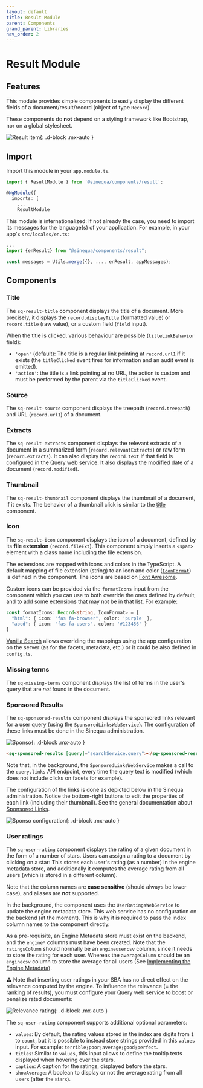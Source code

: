 ```yaml
---
layout: default
title: Result Module
parent: Components
grand_parent: Libraries
nav_order: 2
---
```


# Result Module

## Features

This module provides simple components to easily display the different fields of a document/result/record (object of type `Record`).

These components do **not** depend on a styling framework like Bootstrap, nor on a global stylesheet.

![Result item]({{site.baseurl}}assets/modules/result/result-item.png){: .d-block .mx-auto }

## Import

Import this module in your `app.module.ts`.

```ts
import { ResultModule } from '@sinequa/components/result';

@NgModule({
  imports: [
    ...
    ResultModule
```

This module is internationalized: If not already the case, you need to import its messages for the language(s) of your application. For example, in your app's `src/locales/en.ts`:

```ts
...
import {enResult} from "@sinequa/components/result";

const messages = Utils.merge({}, ..., enResult, appMessages);
```

## Components

### Title

The `sq-result-title` component displays the title of a document. More precisely, it displays the `record.displayTitle` (formatted value) or `record.title` (raw value), or a custom field (`field` input).

<doc-result-title></doc-result-title>

When the title is clicked, various behaviour are possible (`titleLinkBehavior` field):

- `'open'` (default): The title is a regular link pointing at `record.url1` if it exists (the `titleClicked` event fires for information and an audit event is emitted).
- `'action'`: the title is a link pointing at no URL, the action is custom and must be performed by the parent via the `titleClicked` event.

### Source

The `sq-result-source` component displays the treepath (`record.treepath`) and URL (`record.url1`) of a document.

<doc-result-source></doc-result-source>

### Extracts

The `sq-result-extracts` component displays the relevant extracts of a document in a summarized form (`record.relevantExtracts`) or raw form (`record.extracts`). It can also display the `record.text` if that field is configured in the Query web service. It also displays the modified date of a document (`record.modified`).

<doc-result-extracts></doc-result-extracts>

### Thumbnail

The `sq-result-thumbnail` component displays the thumbnail of a document, if it exists. The behavior of a thumbnail click is similar to the [title](#title) component.

<doc-result-thumbnail></doc-result-thumbnail>

### Icon

The `sq-result-icon` component displays the icon of a document, defined by its **file extension** (`record.fileExt`). This component simply inserts a `<span>` element with a class name including the file extension.

The extensions are mapped with icons and colors in the TypeScript. A default mapping of file extension (string) to an icon and color ([`IconFormat`](https://github.com/sinequa/sba-angular/blob/master/projects/components/result/result-icon/icons.ts)) is defined in the component. The icons are based on [Font Awesome](https://fontawesome.com/).

Custom icons can be provided via the `formatIcons` input from the component which you can use to both override the ones defined by default, and to add some extensions that may not be in that list. For example:

```ts
const formatIcons: Record<string, IconFormat> = {
  "html": { icon: "fas fa-browser", color: 'purple' },
  "abcd": { icon: "fas fa-users", color: '#123456' }
}
```

[Vanilla Search]({{site.baseurl}}apps/2-vanilla-search.html) allows overriding the mappings using the app configuration on the server (as for the facets, metadata, etc.) or it could be also defined in `config.ts`.

<doc-result-icon></doc-result-icon>

### Missing terms

The `sq-missing-terms` component displays the list of terms in the user's query that are *not* found in the document.

<doc-result-missing-terms></doc-result-missing-terms>

### Sponsored Results

The `sq-sponsored-results` component displays the sponsored links relevant for a user query (using the `SponsoredLinksWebService`). The configuration of these links must be done in the Sinequa administration.

![Sponso]({{site.baseurl}}assets/modules/result/sponso.png){: .d-block .mx-auto }

```html
<sq-sponsored-results [query]="searchService.query"></sq-sponsored-results>
```

<!-- <doc-sponsored-results></doc-sponsored-results> -->

Note that, in the background, the `SponsoredLinksWebService` makes a call to the `query.links` API endpoint, every time the query text is modified (which does not include clicks on facets for example).

The configuration of the links is done as depicted below in the Sinequa administration. Notice the bottom-right buttons to edit the properties of each link (including their thumbnail). See the general documentation about [Sponsored Links](https://doc.sinequa.com/en.sinequa-es.v11/Content/en.sinequa-es.admin-ui-sponsored-links.html).

![Sponso configuration]({{site.baseurl}}assets/modules/result/sponso-config.png){: .d-block .mx-auto }

### User ratings

The `sq-user-rating` component displays the rating of a given document in the form of a number of stars. Users can assign a rating to a document by clicking on a star: This stores each user's rating (as a number) in the engine metadata store, and additionally it computes the average rating from all users (which is stored in a different column).

<doc-user-rating></doc-user-rating>

Note that the column names are **case sensitive** (should always be lower case), and aliases are **not** supported.

In the background, the component uses the `UserRatingsWebService` to update the engine metadata store. This web service has no configuration on the backend (at the moment). This is why it is required to pass the index column names to the component directly.

As a pre-requisite, an Engine Metadata store must exist on the backend, and the `engine*` columns must have been created. Note that the `ratingsColumn` should normally be an `engineusercsv` column, since it needs to store the rating for each user. Whereas the `averageColumn` should be an `enginecsv` column to store the average for all users (See [Implementing the Engine Metadata](https://doc.sinequa.com/en.sinequa-es.v11/Content/en.sinequa-es.how-to.engine-metadata.html)).

⚠️ Note that inserting user ratings in your SBA has no direct effect on the relevance computed by the engine. To influence the relevance (= the ranking of results), you must configure your Query web service to boost or penalize rated documents:

![Relevance rating]({{site.baseurl}}assets/modules/result/rating-relevance.png){: .d-block .mx-auto }

The `sq-user-rating` component supports additional optional parameters:

- `values`: By default, the rating values stored in the index are digits from `1` to `count`, but it is possible to instead store strings provided in this `values` input. For example: `terrible;poor;average;good;perfect`.
- `titles`: Similar to `values`, this input allows to define the tooltip texts displayed when hovering over the stars.
- `caption`: A caption for the ratings, displayed before the stars.
- `showAverage`: A boolean to display or not the average rating from all users (after the stars).

